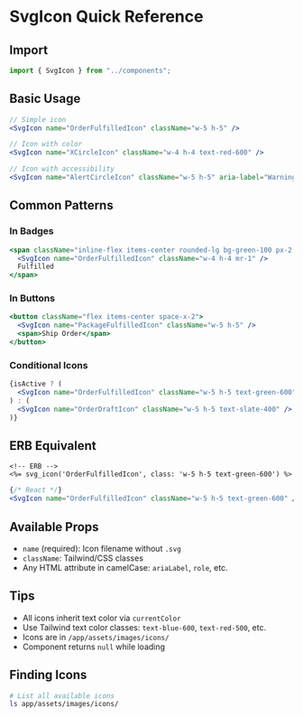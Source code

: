 # SvgIcon Quick Reference

## Import

```jsx
import { SvgIcon } from "../components";
```

## Basic Usage

```jsx
// Simple icon
<SvgIcon name="OrderFulfilledIcon" className="w-5 h-5" />

// Icon with color
<SvgIcon name="XCircleIcon" className="w-4 h-4 text-red-600" />

// Icon with accessibility
<SvgIcon name="AlertCircleIcon" className="w-5 h-5" aria-label="Warning" />
```

## Common Patterns

### In Badges

```jsx
<span className="inline-flex items-center rounded-lg bg-green-100 px-2 py-1">
  <SvgIcon name="OrderFulfilledIcon" className="w-4 h-4 mr-1" />
  Fulfilled
</span>
```

### In Buttons

```jsx
<button className="flex items-center space-x-2">
  <SvgIcon name="PackageFulfilledIcon" className="w-5 h-5" />
  <span>Ship Order</span>
</button>
```

### Conditional Icons

```jsx
{isActive ? (
  <SvgIcon name="OrderFulfilledIcon" className="w-5 h-5 text-green-600" />
) : (
  <SvgIcon name="OrderDraftIcon" className="w-5 h-5 text-slate-400" />
)}
```

## ERB Equivalent

```erb
<!-- ERB -->
<%= svg_icon('OrderFulfilledIcon', class: 'w-5 h-5 text-green-600') %>
```

```jsx
{/* React */}
<SvgIcon name="OrderFulfilledIcon" className="w-5 h-5 text-green-600" />
```

## Available Props

- `name` (required): Icon filename without `.svg`
- `className`: Tailwind/CSS classes
- Any HTML attribute in camelCase: `ariaLabel`, `role`, etc.

## Tips

- All icons inherit text color via `currentColor`
- Use Tailwind text color classes: `text-blue-600`, `text-red-500`, etc.
- Icons are in `/app/assets/images/icons/`
- Component returns `null` while loading

## Finding Icons

```bash
# List all available icons
ls app/assets/images/icons/
```

